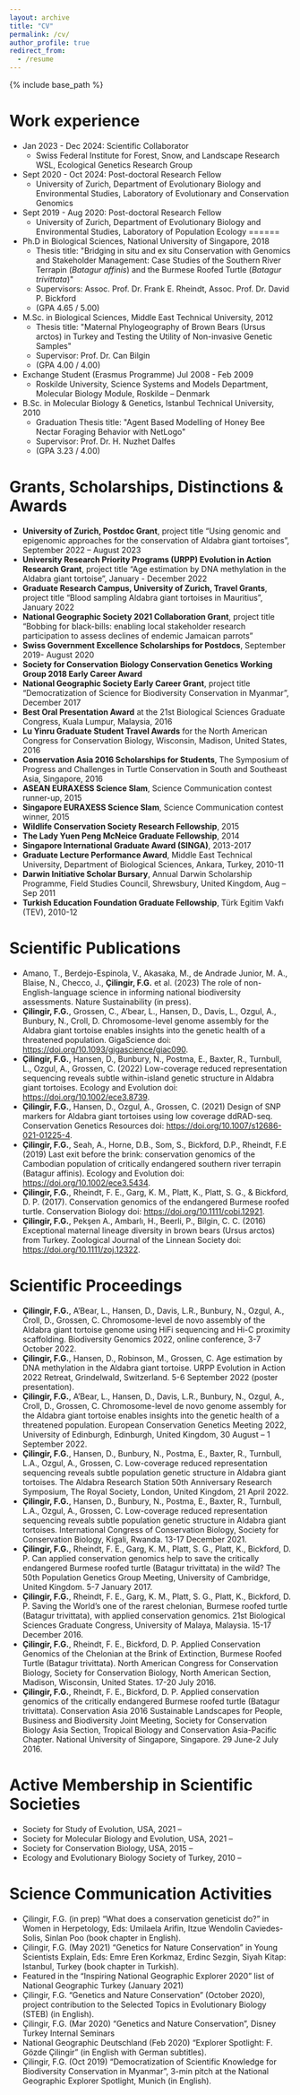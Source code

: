 ```yaml
---
layout: archive
title: "CV"
permalink: /cv/
author_profile: true
redirect_from:
  - /resume
---
```


{% include base_path %}

Work experience
======
* Jan 2023 - Dec 2024: Scientific Collaborator
  * Swiss Federal Institute for Forest, Snow, and Landscape Research WSL, Ecological Genetics Research Group 
* Sept 2020 - Oct 2024: Post-doctoral Research Fellow
  * University of Zurich, Department of Evolutionary Biology and Environmental Studies, Laboratory of Evolutionary and Conservation Genomics
* Sept 2019 - Aug 2020: Post-doctoral Research Fellow
  * University of Zurich, Department of Evolutionary Biology and Environmental Studies, Laboratory of Population Ecology
======
* Ph.D in Biological Sciences, National University of Singapore, 2018
  * Thesis title: "Bridging in situ and ex situ Conservation with Genomics and Stakeholder Management: Case Studies of the Southern River Terrapin (_Batagur affinis_) and the Burmese Roofed Turtle (_Batagur trivittata_)"
  * Supervisors: Assoc. Prof. Dr. Frank E. Rheindt, Assoc. Prof. Dr. David P. Bickford
  * (GPA 4.65 / 5.00)
* M.Sc. in Biological Sciences, Middle East Technical University, 2012
  * Thesis title: "Maternal Phylogeography of Brown Bears (Ursus arctos) in Turkey and Testing the Utility of Non-invasive Genetic Samples"
  * Supervisor: Prof. Dr. Can Bilgin
  * (GPA 4.00 / 4.00)
* Exchange Student (Erasmus Programme) Jul 2008 - Feb 2009
  * Roskilde University, Science Systems and Models Department, Molecular Biology Module, Roskilde – Denmark
* B.Sc. in Molecular Biology & Genetics, Istanbul Technical University, 2010
  * Graduation Thesis title: "Agent Based Modelling of Honey Bee Nectar Foraging Behavior with NetLogo"
  * Supervisor: Prof. Dr. H. Nuzhet Dalfes
  * (GPA 3.23 / 4.00)
  
Grants, Scholarships, Distinctions & Awards
======
* **University of Zurich, Postdoc Grant**, project title “Using genomic and epigenomic approaches for the conservation of Aldabra giant tortoises”, September 2022 – August 2023
* **University Research Priority Programs (URPP) Evolution in Action Research Grant**, project title “Age estimation by DNA methylation in the Aldabra giant tortoise”, January - December 2022
* **Graduate Research Campus, University of Zurich, Travel Grants**, project title “Blood sampling Aldabra giant tortoises in Mauritius”, January 2022
* **National Geographic Society 2021 Collaboration Grant**, project title “Bobbing for black-bills: enabling local stakeholder research participation to assess declines of endemic Jamaican parrots”
* **Swiss Government Excellence Scholarships for Postdocs**, September 2019- August 2020
* **Society for Conservation Biology Conservation Genetics Working Group 2018 Early Career Award**
* **National Geographic Society Early Career Grant**, project title “Democratization of Science for Biodiversity Conservation in Myanmar”, December 2017
* **Best Oral Presentation Award** at the 21st Biological Sciences Graduate Congress, Kuala Lumpur, Malaysia, 2016
* **Lu Yinru Graduate Student Travel Awards** for the North American Congress for Conservation Biology, Wisconsin, Madison, United States, 2016
* **Conservation Asia 2016 Scholarships for Students**, The Symposium of Progress and Challenges in Turtle Conservation in South and Southeast Asia, Singapore, 2016
* **ASEAN EURAXESS Science Slam**, Science Communication contest runner-up, 2015
* **Singapore EURAXESS Science Slam**, Science Communication contest winner, 2015
* **Wildlife Conservation Society Research Fellowship**, 2015
* **The Lady Yuen Peng McNeice Graduate Fellowship**, 2014
* **Singapore International Graduate Award (SINGA)**, 2013-2017
* **Graduate Lecture Performance Award**, Middle East Technical University, Department of Biological Sciences, Ankara, Turkey, 2010-11
* **Darwin Initiative Scholar Bursary**, Annual Darwin Scholarship Programme, Field Studies Council, Shrewsbury, United Kingdom, Aug – Sep 2011 
* **Turkish Education Foundation Graduate Fellowship**, Türk Egitim Vakfı (TEV), 2010-12

Scientific Publications
======
* Amano, T., Berdejo-Espinola, V., Akasaka, M., de Andrade Junior, M. A., Blaise, N., Checco, J., **Çilingir, F.G.** et al. (2023) The role of non-English-language science in informing national biodiversity assessments. Nature Sustainability (in press).
* **Çilingir, F.G.**, Grossen, C., A’bear, L., Hansen, D., Davis, L., Ozgul, A., Bunbury, N., Croll, D. Chromosome-level genome assembly for the Aldabra giant tortoise enables insights into the genetic health of a threatened population. GigaScience doi: https://doi.org/10.1093/gigascience/giac090.
* **Çilingir, F.G.**, Hansen, D., Bunbury, N., Postma, E., Baxter, R., Turnbull, L., Ozgul, A., Grossen, C. (2022) Low-coverage reduced representation sequencing reveals subtle within-island genetic structure in Aldabra giant tortoises. Ecology and Evolution doi: https://doi.org/10.1002/ece3.8739.
* **Çilingir, F.G.**, Hansen, D., Ozgul, A., Grossen, C. (2021) Design of SNP markers for Aldabra giant tortoises using low coverage ddRAD-seq. Conservation Genetics Resources doi: https://doi.org/10.1007/s12686-021-01225-4.
* **Çilingir, F.G.**, Seah, A., Horne, D.B., Som, S., Bickford, D.P., Rheindt, F.E (2019) Last exit before the brink: conservation genomics of the Cambodian population of critically endangered southern river terrapin (Batagur affinis). Ecology and Evolution doi: https://doi.org/10.1002/ece3.5434.
* **Çilingir, F.G.**, Rheindt, F. E., Garg, K. M., Platt, K., Platt, S. G., & Bickford, D. P. (2017). Conservation genomics of the endangered Burmese roofed turtle. Conservation Biology doi: https://doi.org/10.1111/cobi.12921.
* **Çilingir, F.G.**, Pekşen A., Ambarlı, H., Beerli, P., Bilgin, C. C. (2016) Exceptional maternal lineage diversity in brown bears (Ursus arctos) from Turkey. Zoological Journal of the Linnean Society doi: https://doi.org/10.1111/zoj.12322.
  
Scientific Proceedings
======
* **Çilingir, F.G.**, A’Bear, L., Hansen, D., Davis, L.R., Bunbury, N., Ozgul, A., Croll, D., Grossen, C. Chromosome-level de novo assembly of the Aldabra giant tortoise genome using HiFi sequencing and Hi-C proximity scaffolding. Biodiversity Genomics 2022, online conference, 3-7 October 2022.
* **Çilingir, F.G.**, Hansen, D., Robinson, M., Grossen, C. Age estimation by DNA methylation in the Aldabra giant tortoise. URPP Evolution in Action 2022 Retreat, Grindelwald, Switzerland. 5-6 September 2022 (poster presentation).
* **Çilingir, F.G.**, A’Bear, L., Hansen, D., Davis, L.R., Bunbury, N., Ozgul, A., Croll, D., Grossen, C. Chromosome-level de novo genome assembly for the Aldabra giant tortoise enables insights into the genetic health of a threatened population. European Conservation Genetics Meeting 2022, University of Edinburgh, Edinburgh, United Kingdom, 30 August – 1 September 2022.
* **Çilingir, F.G.**, Hansen, D., Bunbury, N., Postma, E., Baxter, R., Turnbull, L.A., Ozgul, A., Grossen, C. Low-coverage reduced representation sequencing reveals subtle population genetic structure in Aldabra giant tortoises. The Aldabra Research Station 50th Anniversary Research Symposium, The Royal Society, London, United Kingdom, 21 April 2022.
* **Çilingir, F.G.**, Hansen, D., Bunbury, N., Postma, E., Baxter, R., Turnbull, L.A., Ozgul, A., Grossen, C. Low-coverage reduced representation sequencing reveals subtle population genetic structure in Aldabra giant tortoises. International Congress of Conservation Biology, Society for Conservation Biology, Kigali, Rwanda. 13-17 December 2021.
* **Çilingir, F.G.**, Rheindt, F. E., Garg, K. M., Platt, S. G., Platt, K., Bickford, D. P. Can applied conservation genomics help to save the critically endangered Burmese roofed turtle (Batagur trivittata) in the wild? The 50th Population Genetics Group Meeting, University of Cambridge, United Kingdom. 5-7 January 2017.
* **Çilingir, F.G.**, Rheindt, F. E., Garg, K. M., Platt, S. G., Platt, K., Bickford, D. P. Saving the World’s one of the rarest chelonian, Burmese roofed turtle (Batagur trivittata), with applied conservation genomics. 21st Biological Sciences Graduate Congress, University of Malaya, Malaysia. 15-17 December 2016.
* **Çilingir, F.G.**, Rheindt, F. E., Bickford, D. P. Applied Conservation Genomics of the Chelonian at the Brink of Extinction, Burmese Roofed Turtle (Batagur trivittata). North American Congress for Conservation Biology, Society for Conservation Biology, North American Section, Madison, Wisconsin, United States. 17-20 July 2016.
* **Çilingir, F.G.**, Rheindt, F. E., Bickford, D. P. Applied conservation genomics of the critically endangered Burmese roofed turtle (Batagur trivittata). Conservation Asia 2016 Sustainable Landscapes for People, Business and Biodiversity Joint Meeting, Society for Conservation Biology Asia Section, Tropical Biology and Conservation Asia-Pacific Chapter. National University of Singapore, Singapore. 29 June-2 July 2016. 

Active Membership in Scientific Societies
======
* Society for Study of Evolution, USA, 2021 –
* Society for Molecular Biology and Evolution, USA, 2021 –
* Society for Conservation Biology, USA, 2015 – 
* Ecology and Evolutionary Biology Society of Turkey, 2010 – 

Science Communication Activities
======
* Çilingir, F.G. (in prep) “What does a conservation geneticist do?” in Women in Herpetology, Eds: Umilaela Arifin, Itzue Wendolin Caviedes-Solis, Sinlan Poo (book chapter in English).
* Çilingir, F.G. (May 2021) “Genetics for Nature Conservation” in Young Scientists Explain, Eds: Emre Eren Korkmaz, Erdinc Sezgin, Siyah Kitap: Istanbul, Turkey (book chapter in Turkish).
* Featured in the “Inspiring National Geographic Explorer 2020” list of National Geographic Turkey (January 2021)
* Çilingir, F.G. “Genetics and Nature Conservation” (October 2020), project contribution to the Selected Topics in Evolutionary Biology (STEB) (in English).
* Çilingir, F.G. (Mar 2020) “Genetics and Nature Conservation”, Disney Turkey Internal Seminars
* National Geographic Deutschland (Feb 2020) “Explorer Spotlight: F. Gözde Çilingir” (in English with German subtitles).
* Çilingir, F.G. (Oct 2019) “Democratization of Scientific Knowledge for Biodiversity Conservation in Myanmar”, 3-min pitch at the National Geographic Explorer Spotlight, Munich (in English).


